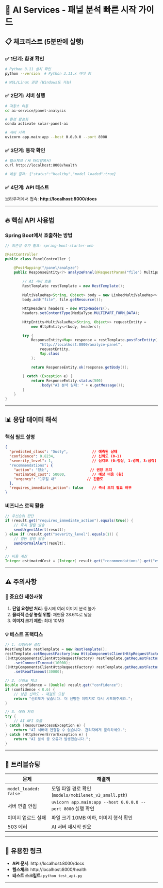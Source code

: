 # 🚀 AI Services - 패널 분석 빠른 시작 가이드

## 📋 체크리스트 (5분만에 실행)

### ✅ 1단계: 환경 확인
```bash
# Python 3.11 설치 확인
python --version  # Python 3.11.x 여야 함

# WSL/Linux 권장 (Windows도 가능)
```

### ✅ 2단계: 서버 실행
```bash
# 저장소 이동
cd ai-service/panel-analysis

# 환경 활성화
conda activate solar-panel-ai

# 서버 시작
uvicorn app.main:app --host 0.0.0.0 --port 8000
```

### ✅ 3단계: 동작 확인
```bash
# 헬스체크 (새 터미널에서)
curl http://localhost:8000/health

# 예상 결과: {"status":"healthy","model_loaded":true}
```

### ✅ 4단계: API 테스트
브라우저에서 접속: **http://localhost:8000/docs**

---

## 🔥 핵심 API 사용법

### Spring Boot에서 호출하는 방법

```java
// 의존성 추가 필요: spring-boot-starter-web

@RestController
public class PanelController {
    
    @PostMapping("/panel/analyze")
    public ResponseEntity<?> analyzePanel(@RequestParam("file") MultipartFile file) {
        
        // AI 서버 호출
        RestTemplate restTemplate = new RestTemplate();
        
        MultiValueMap<String, Object> body = new LinkedMultiValueMap<>();
        body.add("file", file.getResource());
        
        HttpHeaders headers = new HttpHeaders();
        headers.setContentType(MediaType.MULTIPART_FORM_DATA);
        
        HttpEntity<MultiValueMap<String, Object>> requestEntity = 
            new HttpEntity<>(body, headers);
        
        try {
            ResponseEntity<Map> response = restTemplate.postForEntity(
                "http://localhost:8000/analyze-panel",
                requestEntity,
                Map.class
            );
            
            return ResponseEntity.ok(response.getBody());
            
        } catch (Exception e) {
            return ResponseEntity.status(500)
                .body("AI 분석 실패: " + e.getMessage());
        }
    }
}
```

---

## 📊 응답 데이터 해석

### 핵심 필드 설명
```json
{
  "predicted_class": "Dusty",           // 예측된 상태
  "confidence": 0.8234,                 // 신뢰도 (0~1)
  "severity_level": 1,                  // 심각도 (0:정상, 1:경미, 3:심각)
  "recommendations": {
    "action": "청소",                   // 권장 조치
    "estimated_cost": 50000,            // 예상 비용 (원)
    "urgency": "1주일 내"              // 긴급도
  },
  "requires_immediate_action": false    // 즉시 조치 필요 여부
}
```

### 비즈니스 로직 활용
```java
// 우선순위 판단
if (result.get("requires_immediate_action").equals(true)) {
    // 즉시 알림 발송
    sendUrgentAlert(result);
} else if (result.get("severity_level").equals(1)) {
    // 일반 알림 발송  
    sendNormalAlert(result);
}

// 비용 계산
Integer estimatedCost = (Integer) result.get("recommendations").get("estimated_cost");
```

---

## ⚠️ 주의사항

### 🚨 중요한 제한사항
1. **단일 요청만 처리**: 동시에 여러 이미지 분석 불가
2. **물리적 손상 놓칠 위험**: 재현율 28.6%로 낮음
3. **이미지 크기 제한**: 최대 10MB

### 💡 베스트 프랙티스
```java
// 1. 타임아웃 설정
RestTemplate restTemplate = new RestTemplate();
restTemplate.setRequestFactory(new HttpComponentsClientHttpRequestFactory());
((HttpComponentsClientHttpRequestFactory) restTemplate.getRequestFactory())
    .setConnectTimeout(10000);
((HttpComponentsClientHttpRequestFactory) restTemplate.getRequestFactory())
    .setReadTimeout(30000);

// 2. 신뢰도 체크
Double confidence = (Double) result.get("confidence");
if (confidence < 0.6) {
    // 낮은 신뢰도 - 재검토 요청
    return "신뢰도가 낮습니다. 더 선명한 이미지로 다시 시도해주세요.";
}

// 3. 에러 처리
try {
    // AI API 호출
} catch (ResourceAccessException e) {
    return "AI 서버에 연결할 수 없습니다. 관리자에게 문의하세요.";
} catch (HttpServerErrorException e) {
    return "AI 분석 중 오류가 발생했습니다.";
}
```

---

## 🐛 트러블슈팅

| 문제 | 해결책 |
|------|--------|
| `model_loaded: false` | 모델 파일 경로 확인 (`models/mobilenet_v3_small.pth`) |
| 서버 연결 안됨 | `uvicorn app.main:app --host 0.0.0.0 --port 8000` 실행 확인 |
| 이미지 업로드 실패 | 파일 크기 10MB 이하, 이미지 형식 확인 |
| 503 에러 | AI 서버 재시작 필요 |

---

## 🔗 유용한 링크

- **API 문서**: http://localhost:8000/docs
- **헬스체크**: http://localhost:8000/health  
- **테스트 스크립트**: `python test_api.py`

---